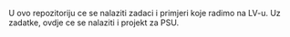 U ovo repozitoriju ce se nalaziti zadaci i primjeri koje radimo na LV-u. Uz zadatke, ovdje ce se nalaziti i projekt za PSU.
